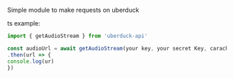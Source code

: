Simple module to make requests on uberduck

ts example:
```ts
import { getAudioStream } from 'uberduck-api'

const audioUrl = await getAudioStream(your key, your secret Key, carachter, text)
.then(url => {
console.log(ur)
})
```
